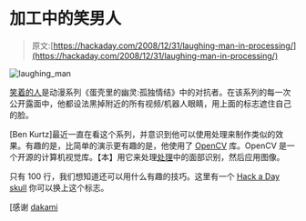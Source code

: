 # 加工中的笑男人

> 原文:[https://hackaday.com/2008/12/31/laughing-man-in-processing/](https://hackaday.com/2008/12/31/laughing-man-in-processing/)

![laughing_man](../Images/b5214816c34e4c6201f73beea6ea4443.png "laughing_man")

[笑着的人](http://en.wikipedia.org/wiki/Laughing_Man_(Ghost_in_the_Shell) "Laughing Man (Ghost in the Shell) - Wikipedia, the free encyclopedia")是动漫系列《蛋壳里的幽灵:孤独情结》中的对抗者。在该系列的每一次公开露面中，他都设法黑掉附近的所有视频/机器人眼睛，用上面的标志遮住自己的脸。

[Ben Kurtz]最近一直在看这个系列，并意识到他可以使用处理来制作类似的效果。有趣的是，比简单的演示更有趣的是，他使用了 [OpenCV](http://opencv.willowgarage.com/wiki/ "Welcome - OpenCV Wiki") 库。OpenCV 是一个开源的计算机视觉库。【本】用它来处理[处理](http://processing.org/ "Processing 1.0")中的面部识别，然后应用图像。

只有 100 行，我们想知道还可以用什么有趣的技巧。这里有一个 [Hack a Day skull](http://hackaday.com/files/2008/12/skull.png) 你可以换上这个标志。

[感谢 [dakami](http://doxpara.com/)